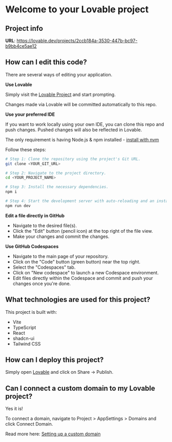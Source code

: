 # Welcome to your Lovable project

## Project info

**URL**: https://lovable.dev/projects/2ccb184a-3530-447b-bc97-b9bb4ce5ae12

## How can I edit this code?

There are several ways of editing your application.

**Use Lovable**

Simply visit the [Lovable Project](https://lovable.dev/projects/2ccb184a-3530-447b-bc97-b9bb4ce5ae12) and start prompting.

Changes made via Lovable will be committed automatically to this repo.

**Use your preferred IDE**

If you want to work locally using your own IDE, you can clone this repo and push changes. Pushed changes will also be reflected in Lovable.

The only requirement is having Node.js & npm installed - [install with nvm](https://github.com/nvm-sh/nvm#installing-and-updating)

Follow these steps:

```sh
# Step 1: Clone the repository using the project's Git URL.
git clone <YOUR_GIT_URL>

# Step 2: Navigate to the project directory.
cd <YOUR_PROJECT_NAME>

# Step 3: Install the necessary dependencies.
npm i

# Step 4: Start the development server with auto-reloading and an instant preview.
npm run dev
```

**Edit a file directly in GitHub**

- Navigate to the desired file(s).
- Click the "Edit" button (pencil icon) at the top right of the file view.
- Make your changes and commit the changes.

**Use GitHub Codespaces**

- Navigate to the main page of your repository.
- Click on the "Code" button (green button) near the top right.
- Select the "Codespaces" tab.
- Click on "New codespace" to launch a new Codespace environment.
- Edit files directly within the Codespace and commit and push your changes once you're done.

## What technologies are used for this project?

This project is built with:

- Vite
- TypeScript
- React
- shadcn-ui
- Tailwind CSS

## How can I deploy this project?

Simply open [Lovable](https://lovable.dev/projects/2ccb184a-3530-447b-bc97-b9bb4ce5ae12) and click on Share -> Publish.

## Can I connect a custom domain to my Lovable project?

Yes it is!

To connect a domain, navigate to Project > AppSettings > Domains and click Connect Domain.

Read more here: [Setting up a custom domain](https://docs.lovable.dev/tips-tricks/custom-domain#step-by-step-guide)
